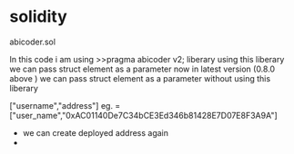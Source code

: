 # solidity


abicoder.sol 

In this code i am using >>pragma abicoder v2; liberary
using this liberary we can pass struct element as a parameter 
now in latest version (0.8.0 above ) we can pass struct element as a parameter without using this liberary 

["username","address"] eg. = ["user_name","0xAC01140De7C34bCE3Ed346b81428E7D07E8F3A9A"]



 
- we can create deployed address again
- 
